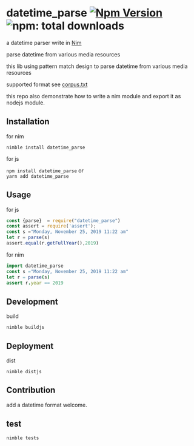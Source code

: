 # datetime_parse  [![Npm Version](https://badgen.net/npm/v/datetime_parse)](https://www.npmjs.com/package/datetime_parse)  ![npm: total downloads](https://badgen.net/npm/dt/datetime_parse) 

a datetime parser write in [Nim](https://nim-lang.org/)  

parse datetime from various media resources  

this lib using pattern match design to parse datetime from various media resources  

supported format see [corpus.txt](./tests/corpus.txt)  

this repo also demonstrate how to write a nim module and export it as nodejs module.  
## Installation  
for nim  

`nimble install datetime_parse`  

for js 

`npm install datetime_parse` or   
`yarn add datetime_parse`

## Usage  
for js  

``` js
const {parse}  = require("datetime_parse")
const assert = require('assert');
const s ="Monday, November 25, 2019 11:22 am"
let r = parse(s)
assert.equal(r.getFullYear(),2019)
```  
for nim  

``` Nim
import datetime_parse
const s ="Monday, November 25, 2019 11:22 am"
let r = parse(s)
assert r.year == 2019 
```
## Development  

build  

`nimble buildjs`

## Deployment  

dist    

`nimble distjs`

## Contribution  

add a datetime format welcome.

## test  

`nimble tests`